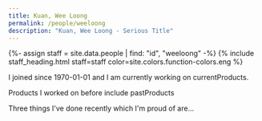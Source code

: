 ```yaml
---
title: Kuan, Wee Loong
permalink: /people/weeloong
description: "Kuan, Wee Loong - Serious Title"
---
```


{%- assign staff = site.data.people | find: "id", "weeloong" -%}
{% include staff_heading.html staff=staff color=site.colors.function-colors.eng %}

<p>I joined since 1970-01-01 and I am currently working on currentProducts.</p>

<p>Products I worked on before include pastProducts</p>

<p>Three things I've done recently which I'm proud of are...</p>

